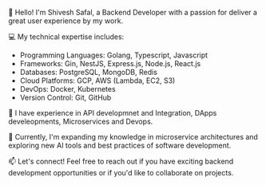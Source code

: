 👋 Hello! I'm Shivesh Safal, a Backend Developer with a passion for deliver a great user experience by my work.

💻 My technical expertise includes:
- Programming Languages: Golang, Typescript, Javascript 
- Frameworks: Gin, NestJS, Express.js, Node.js, React.js
- Databases: PostgreSQL, MongoDB, Redis
- Cloud Platforms: GCP, AWS (Lambda, EC2, S3)
- DevOps: Docker, Kubernetes
- Version Control: Git, GitHub

🚀 I have experience in API developmnet and Integration, DApps develeopments, Microservices and Devops.

🌱 Currently, I'm expanding my knowledge in microservice architectures and exploring new AI tools and best practices of software development.

📫 Let's connect! Feel free to reach out if you have exciting backend development opportunities or if you'd like to collaborate on projects.
